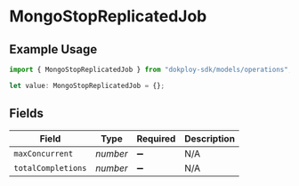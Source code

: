 # MongoStopReplicatedJob

## Example Usage

```typescript
import { MongoStopReplicatedJob } from "dokploy-sdk/models/operations";

let value: MongoStopReplicatedJob = {};
```

## Fields

| Field              | Type               | Required           | Description        |
| ------------------ | ------------------ | ------------------ | ------------------ |
| `maxConcurrent`    | *number*           | :heavy_minus_sign: | N/A                |
| `totalCompletions` | *number*           | :heavy_minus_sign: | N/A                |